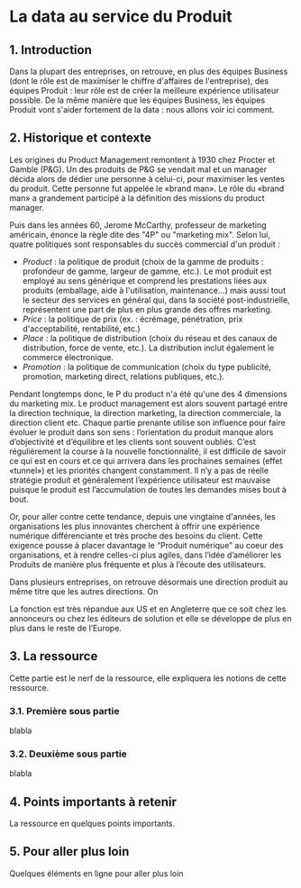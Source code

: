 # La data au service du Produit 

## 1. Introduction
Dans la plupart des entreprises, on retrouve, en plus des équipes Business (dont le rôle est de maximiser le chiffre d'affaires de l'entreprise), des équipes Produit : leur rôle est de créer la meilleure expérience utilisateur possible. De la même manière que les équipes Business, les équipes Produit vont s'aider fortement de la data : nous allons voir ici comment.

## 2. Historique et contexte

Les origines du Product Management remontent à 1930 chez Procter et Gamble (P&G). Un des produits de P&G se vendait mal et un manager décida alors de dédier une personne à celui-ci, pour maximiser les ventes du produit. Cette personne fut appelée le «brand man». Le rôle du «brand man» a grandement participé à la définition des missions du product manager. 

Puis dans les années 60, Jerome McCarthy, professeur de marketing américain, énonce la règle dite des "4P" ou "marketing mix". Selon lui, quatre politiques sont responsables du succès commercial d'un produit : 
- *Product* : la politique de produit (choix de la gamme de produits : profondeur de gamme, largeur de gamme, etc.). Le mot produit est employé au sens générique et comprend les prestations liées aux produits (emballage, aide à l'utilisation, maintenance...) mais aussi tout le secteur des services en général qui, dans la société post-industrielle, représentent une part de plus en plus grande des offres marketing.
- *Price* : la politique de prix (ex. : écrémage, pénétration, prix d'acceptabilité, rentabilité, etc.)
- *Place* : la politique de distribution (choix du réseau et des canaux de distribution, force de vente, etc.). La distribution inclut également le commerce électronique.
- *Promotion* : la politique de communication (choix du type publicité, promotion, marketing direct, relations publiques, etc.).
    
Pendant longtemps donc, le P du product n'a été qu'une des 4 dimensions du marketing mix. Le product management est alors souvent partagé entre la direction technique, la direction marketing, la direction commerciale, la direction client etc. Chaque partie prenante utilise son influence pour faire évoluer le produit dans son sens : l’orientation du produit manque alors d’objectivité et d’équilibre et les clients sont souvent oubliés. C’est régulièrement la course à la nouvelle fonctionnalité, il est difficile de savoir ce qui est en cours et ce qui arrivera dans les prochaines semaines (effet «tunnel») et les priorités changent constamment. Il n’y a pas de réelle stratégie produit et généralement l’expérience utilisateur est mauvaise puisque le produit est l’accumulation de toutes les demandes mises bout à bout.

Or, pour aller contre cette tendance, depuis une vingtaine d'années, les organisations les plus innovantes cherchent à offrir une expérience numérique différenciante et très proche des besoins du client. Cette exigence pousse à placer davantage le “Produit numérique” au coeur des organisations, et à rendre celles-ci plus agiles, dans l’idée d’améliorer les Produits de manière plus fréquente et plus à l’écoute des utilisateurs.

Dans plusieurs entreprises, on retrouve désormais une direction produit au même titre que les autres directions. On 

La fonction est très répandue aux US et en Angleterre que ce soit chez les annonceurs ou chez les éditeurs de solution et elle se développe de plus en plus dans le reste de l’Europe. 



 

## 3. La ressource
Cette partie est le nerf de la ressource, elle expliquera les notions de cette ressource.

### 3.1. Première sous partie
blabla

### 3.2. Deuxième sous partie
blabla

## 4. Points importants à retenir
La ressource en quelques points importants.

## 5. Pour aller plus loin
Quelques éléments en ligne pour aller plus loin
